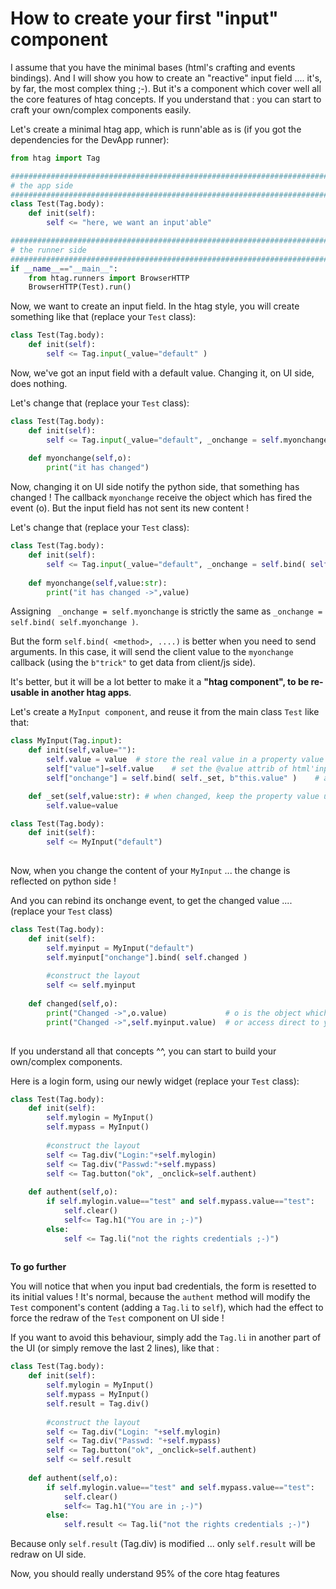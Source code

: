 # How to create your first "input" component

I assume that you have the minimal bases (html's crafting and events bindings). And I will show you how to create an "reactive" input field .... it's, by far, the most complex thing ;-). But it's a component which cover well all the core features of htag concepts. If you understand that : you can start to craft your own/complex components easily.

Let's create a minimal htag app, which is runn'able as is (if you got the dependencies for the DevApp runner):

```python
from htag import Tag

###############################################################################    
# the app side
###############################################################################    
class Test(Tag.body):
    def init(self):
        self <= "here, we want an input'able"

###############################################################################    
# the runner side
###############################################################################    
if __name__=="__main__":
    from htag.runners import BrowserHTTP
    BrowserHTTP(Test).run()

```

Now, we want to create an input field. In the htag style, you will
create something like that (replace your `Test` class):
    
```python
class Test(Tag.body):
    def init(self):
        self <= Tag.input(_value="default" )        

```

Now, we've got an input field with a default value.
Changing it, on UI side, does nothing.

Let's change that (replace your `Test` class):

```python
class Test(Tag.body):
    def init(self):
        self <= Tag.input(_value="default", _onchange = self.myonchange)
        
    def myonchange(self,o):
        print("it has changed")
```

Now, changing it on UI side notify the python side, that something has changed !
The callback `myonchange` receive the object which has fired the event (o).
But the input field has not sent its new content !

Let's change that (replace your `Test` class):

```python
class Test(Tag.body):
    def init(self):
        self <= Tag.input(_value="default", _onchange = self.bind( self.myonchange, b"this.value" ) )
        
    def myonchange(self,value:str):
        print("it has changed ->",value)
```

Assigning ` _onchange = self.myonchange` is strictly the same as `_onchange = self.bind( self.myonchange )`. 

But the form `self.bind( <method>, ....)` is better when you need to send arguments. In this case, it will send the client value
to the `myonchange` callback (using the `b"trick"` to get data from client/js side).

It's better, but it will be a lot better to make it a **"htag component", to be re-usable in another htag apps**.

Let's create a `MyInput component`, and reuse it from the main class `Test` like that:

```python
class MyInput(Tag.input):
    def init(self,value=""):
        self.value = value  # store the real value in a property value
        self["value"]=self.value    # set the @value attrib of html'input
        self["onchange"] = self.bind( self._set, b"this.value" )    # assign an event to reflect change

    def _set(self,value:str): # when changed, keep the property value up-to-date
        self.value=value

class Test(Tag.body):
    def init(self):
        self <= MyInput("default")
        
```

Now, when you change the content of your `MyInput` ... the change is reflected on python side !

And you can rebind its onchange event, to get the changed value ....(replace your `Test` class)

```python
class Test(Tag.body):
    def init(self):
        self.myinput = MyInput("default")
        self.myinput["onchange"].bind( self.changed )
        
        #construct the layout
        self <= self.myinput
    
    def changed(self,o):
        print("Changed ->",o.value)             # o is the object which has fired the event
        print("Changed ->",self.myinput.value)  # or access direct to your reference
        
```

If you understand all that concepts ^^, you can start to build your own/complex components.

Here is a login form, using our newly widget (replace your `Test` class):

```python
class Test(Tag.body):
    def init(self):
        self.mylogin = MyInput()
        self.mypass = MyInput()
        
        #construct the layout
        self <= Tag.div("Login:"+self.mylogin)
        self <= Tag.div("Passwd:"+self.mypass)
        self <= Tag.button("ok", _onclick=self.authent)
    
    def authent(self,o):
        if self.mylogin.value=="test" and self.mypass.value=="test":
            self.clear()
            self<= Tag.h1("You are in ;-)")
        else:
            self <= Tag.li("not the rights credentials ;-)")
        
```    
**To go further**

You will notice that when you input bad credentials, the form is resetted to its initial values ! It's normal, because the `authent` method will modify the `Test` component's content (adding a `Tag.li` to `self`), which had the effect to force the redraw of the `Test` component on UI side !

If you want to avoid this behaviour, simply add the `Tag.li` in another part of the UI (or simply remove the last 2 lines), like that :

```python
class Test(Tag.body):
    def init(self):
        self.mylogin = MyInput()
        self.mypass = MyInput()
        self.result = Tag.div()
        
        #construct the layout
        self <= Tag.div("Login: "+self.mylogin)
        self <= Tag.div("Passwd: "+self.mypass)
        self <= Tag.button("ok", _onclick=self.authent)
        self <= self.result
    
    def authent(self,o):
        if self.mylogin.value=="test" and self.mypass.value=="test":
            self.clear()
            self<= Tag.h1("You are in ;-)")
        else:
            self.result <= Tag.li("not the rights credentials ;-)")
```

Because only `self.result` (Tag.div) is modified ... only `self.result` will be redraw on UI side.

Now, you should really understand 95% of the core htag features




